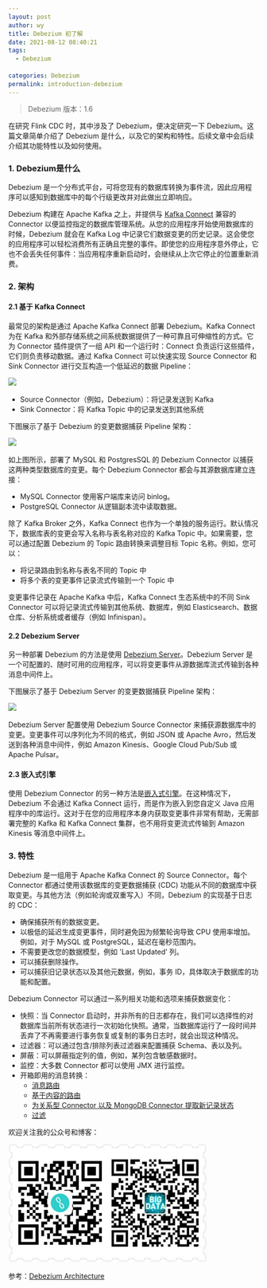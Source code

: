 ```yaml
---
layout: post
author: wy
title: Debezium 初了解
date: 2021-08-12 08:40:21
tags:
  - Debezium

categories: Debezium
permalink: introduction-debezium
---
```


> Debezium 版本：1.6

在研究 Flink CDC 时，其中涉及了 Debezium，便决定研究一下 Debezium。这篇文章简单介绍了 Debezium 是什么，以及它的架构和特性。后续文章中会后续介绍其功能特性以及如何使用。

### 1. Debezium是什么

Debezium 是一个分布式平台，可将您现有的数据库转换为事件流，因此应用程序可以感知到数据库中的每个行级更改并对此做出立即响应。

Debezium 构建在 Apache Kafka 之上，并提供与 [Kafka Connect](https://kafka.apache.org/documentation.html#connect) 兼容的 Connector 以便监控指定的数据库管理系统。从您的应用程序开始使用数据库的时候，Debezium 就会在 Kafka Log 中记录它们数据变更的历史记录。这会使您的应用程序可以轻松消费所有正确且完整的事件。即使您的应用程序意外停止，它也不会丢失任何事件：当应用程序重新启动时，会继续从上次它停止的位置重新消费。

### 2. 架构

#### 2.1 基于 Kafka Connect

最常见的架构是通过 Apache Kafka Connect 部署 Debezium。Kafka Connect 为在 Kafka 和外部存储系统之间系统数据提供了一种可靠且可伸缩性的方式。它为 Connector 插件提供了一组 API 和一个运行时：Connect 负责运行这些插件，它们则负责移动数据。通过 Kafka Connect 可以快速实现 Source Connector 和 Sink Connector 进行交互构造一个低延迟的数据 Pipeline：

![](https://github.com/sjf0115/ImageBucket/blob/main/Flink/introduction-debezium-01.jpeg?raw=true)

- Source Connector（例如，Debezium）：将记录发送到 Kafka
- Sink Connector：将 Kafka Topic 中的记录发送到其他系统

下图展示了基于 Debezium 的变更数据捕获 Pipeline 架构：

![](https://github.com/sjf0115/ImageBucket/blob/main/Flink/introduction-debezium-02.png?raw=true)

如上图所示，部署了 MySQL 和 PostgresSQL 的 Debezium Connector 以捕获这两种类型数据库的变更。每个 Debezium Connector 都会与其源数据库建立连接：
- MySQL Connector 使用客户端库来访问 binlog。
- PostgreSQL Connector 从逻辑副本流中读取数据。

除了 Kafka Broker 之外，Kafka Connect 也作为一个单独的服务运行。默认情况下，数据库表的变更会写入名称与表名称对应的 Kafka Topic 中。如果需要，您可以通过配置 Debezium 的 Topic 路由转换来调整目标 Topic 名称。例如，您可以：
- 将记录路由到名称与表名不同的 Topic 中
- 将多个表的变更事件记录流式传输到一个 Topic 中

变更事件记录在 Apache Kafka 中后，Kafka Connect 生态系统中的不同 Sink Connector 可以将记录流式传输到其他系统、数据库，例如 Elasticsearch、数据仓库、分析系统或者缓存（例如 Infinispan）。

#### 2.2 Debezium Server

另一种部署 Debezium 的方法是使用 [Debezium Server](https://debezium.io/documentation/reference/1.6/operations/debezium-server.html)。Debezium Server 是一个可配置的、随时可用的应用程序，可以将变更事件从源数据库流式传输到各种消息中间件上。

下图展示了基于 Debezium Server 的变更数据捕获 Pipeline 架构：

![](https://github.com/sjf0115/ImageBucket/blob/main/Flink/introduction-debezium-03.png?raw=true)

Debezium Server 配置使用 Debezium Source Connector 来捕获源数据库中的变更。变更事件可以序列化为不同的格式，例如 JSON 或 Apache Avro，然后发送到各种消息中间件，例如 Amazon Kinesis、Google Cloud Pub/Sub 或 Apache Pulsar。

#### 2.3 嵌入式引擎

使用 Debezium Connector 的另一种方法是[嵌入式引擎](https://debezium.io/documentation/reference/1.6/operations/embedded.html)。在这种情况下，Debezium 不会通过 Kafka Connect 运行，而是作为嵌入到您自定义 Java 应用程序中的库运行。这对于在您的应用程序本身内获取变更事件非常有帮助，无需部署完整的 Kafka 和 Kafka Connect 集群，也不用将变更流式传输到 Amazon Kinesis 等消息中间件上。

### 3. 特性

Debezium 是一组用于 Apache Kafka Connect 的 Source Connector。每个 Connector 都通过使用该数据库的变更数据捕获 (CDC) 功能从不同的数据库中获取变更。与其他方法（例如轮询或双重写入）不同，Debezium 的实现基于日志的 CDC：
- 确保捕获所有的数据变更。
- 以极低的延迟生成变更事件，同时避免因为频繁轮询导致 CPU 使用率增加。例如，对于 MySQL 或 PostgreSQL，延迟在毫秒范围内。
- 不需要更改您的数据模型，例如 'Last Updated' 列。
- 可以捕获删除操作。
- 可以捕获旧记录状态以及其他元数据，例如，事务 ID，具体取决于数据库的功能和配置。

Debezium Connector 可以通过一系列相关功能和选项来捕获数据变化：
- 快照：当 Connector 启动时，并非所有的日志都存在，我们可以选择性的对数据库当前所有状态进行一次初始化快照。通常，当数据库运行了一段时间并丢弃了不再需要进行事务恢复或复制的事务日志时，就会出现这种情况。
- 过滤器：可以通过包含/排除列表过滤器来配置捕获 Schema、表以及列。
- 屏蔽：可以屏蔽指定列的值，例如，某列包含敏感数据时。
- 监控：大多数 Connector 都可以使用 JMX 进行监控。
- 开箱即用的消息转换：
  - [消息路由](https://debezium.io/documentation/reference/1.6/configuration/topic-routing.html)
  - [基于内容的路由](https://debezium.io/documentation/reference/1.6/configuration/content-based-routing.html)
  - [为关系型 Connector 以及 MongoDB Connector 提取新记录状态](https://debezium.io/documentation/reference/1.6/configuration/event-flattening.html)
  - [过滤](https://debezium.io/documentation/reference/1.6/configuration/filtering.html)

欢迎关注我的公众号和博客：

![](https://github.com/sjf0115/ImageBucket/blob/main/Other/smartsi.jpg?raw=true)

参考：[Debezium Architecture](https://debezium.io/documentation/reference/1.6/architecture.html)
